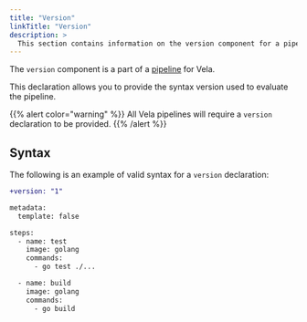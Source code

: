 ```yaml
---
title: "Version"
linkTitle: "Version"
description: >
  This section contains information on the version component for a pipeline.
---
```


The `version` component is a part of a [pipeline](/docs/concepts/pipeline/) for Vela.

This declaration allows you to provide the syntax version used to evaluate the pipeline.

{{% alert color="warning" %}}
All Vela pipelines will require a `version` declaration to be provided.
{{% /alert %}}

## Syntax

The following is an example of valid syntax for a `version` declaration:

```diff
+version: "1"

metadata:
  template: false

steps:
  - name: test
    image: golang
    commands:
      - go test ./...

  - name: build
    image: golang
    commands:
      - go build
```
